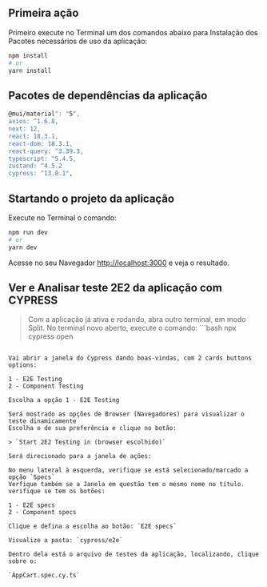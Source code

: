 ## Primeira ação

Primeiro execute no Terminal um dos comandos abaixo para Instalação dos Pacotes necessários de uso da aplicação:

```bash
npm install
# or
yarn install
```

## Pacotes de dependências da aplicação

```bash
@mui/material": "5",
axios: ^1.6.8,
next: 12,
react: 18.3.1,
react-dom: 18.3.1,
react-query: ^3.39.3,
typescript: ^5.4.5,
zustand: ^4.5.2
cypress: ^13.8.1",
```

## Startando o projeto da aplicação

Execute no Terminal o comando:

```bash
npm run dev
# or
yarn dev
```

Acesse no seu Navegador [http://localhost:3000](http://localhost:3000) e veja o resultado.

## Ver e Analisar teste 2E2 da aplicação com CYPRESS

> Com a aplicação já ativa e rodando, abra outro terminal, em modo Split.
> No terminal novo aberto, execute o comando:
    ```bash
    npx cypress open
```

Vai abrir a janela do Cypress dando boas-vindas, com 2 cards buttons options:

1 - E2E Testing
2 - Component Testing

Escolha a opção 1 - E2E Testing

Será mostrado as opções de Browser (Navegadores) para visualizar o teste dinamicamente 
Escolha o de sua preferência e clique no botão:

> `Start 2E2 Testing in (browser escolhido)`

Será direcionado para a janela de ações:

No menu lateral à esquerda, verifique se está selecionado/marcado a opção `Specs`
Verfique também se a Janela em questão tem o mesmo nome no título.
verifique se tem os botões:

1 - E2E specs
2 - Component specs

Clique e defina a escolha ao botão: `E2E specs`

Visualize a pasta: `cypress/e2e`

Dentro dela está o arquivo de testes da aplicação, localizando, clique sobre o:

`AppCart.spec.cy.ts`
